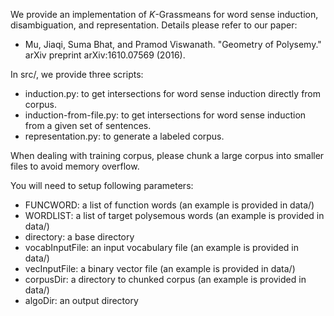 
We provide an implementation of $K$-Grassmeans for word sense induction, disambiguation, and representation. Details please refer to our paper:
- Mu, Jiaqi, Suma Bhat, and Pramod Viswanath. "Geometry of Polysemy." arXiv preprint arXiv:1610.07569 (2016).

In src/, we provide three scripts:
  - induction.py: to get intersections for word sense induction directly from corpus.
  - induction-from-file.py: to get intersections for word sense induction from a given set of sentences.
  - representation.py: to generate a labeled corpus.
  
When dealing with training corpus, please chunk a large corpus into smaller files to avoid memory overflow. 

You will need to setup following parameters:
  
  - FUNCWORD: a list of function words (an example is provided in data/)
  - WORDLIST: a list of target polysemous words (an example is provided in data/)
  - directory: a base directory
  - vocabInputFile: an input vocabulary file (an example is provided in data/)
  - vecInputFile: a binary vector file (an example is provided in data/)
  - corpusDir: a directory to chunked corpus (an example is provided in data/)
  - algoDir: an output directory
